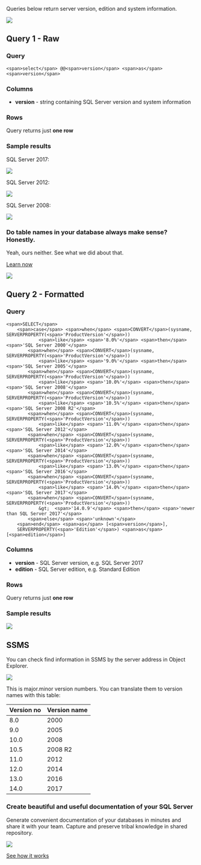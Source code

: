 Queries below return server version, edition and system information.

[![](https://dataedo.com/asset/img/markdown/docs/test-article/3187eed29ce5b9127613e8a72fc11156.png)](https://dataedo.com/blog/confused-when-trying-to-work-with-databases?cta=kb-query-confused)

## Query 1 - Raw

### Query

```
<span>select</span> @@<span>version</span> <span>as</span> <span>version</span>
```

### Columns

-   **version** - string containing SQL Server version and system information

### Rows

Query returns just **one row**

### Sample results

SQL Server 2017:

![](https://dataedo.com/asset/img/kb/query/sql-server/server_version_2017.png)

SQL Server 2012:

![](https://dataedo.com/asset/img/kb/query/sql-server/server_version_2012.png)

SQL Server 2008:

![](https://dataedo.com/asset/img/kb/query/sql-server/server_version_2008.png)

### Do table names in your database always make sense? Honestly.

Yeah, ours neither. See what we did about that.

[Learn now](https://dataedo.com/blog/confused-when-trying-to-work-with-databases?cta=kb-query-table-names)

[![](https://dataedo.com/asset/img/markdown/docs/test-article/edca6a29318bb7640068f5c69a5af4ba.png#center)](https://dataedo.com/blog/confused-when-trying-to-work-with-databases?cta=kb-query-table-names)

## Query 2 - Formatted

### Query

```
<span>SELECT</span> 
    <span>case</span> <span>when</span> <span>CONVERT</span>(sysname, SERVERPROPERTY(<span>'ProductVersion'</span>)) 
            <span>like</span> <span>'8.0%'</span> <span>then</span> <span>'SQL Server 2000'</span>
        <span>when</span> <span>CONVERT</span>(sysname, SERVERPROPERTY(<span>'ProductVersion'</span>)) 
            <span>like</span> <span>'9.0%'</span> <span>then</span> <span>'SQL Server 2005'</span>
        <span>when</span> <span>CONVERT</span>(sysname, SERVERPROPERTY(<span>'ProductVersion'</span>)) 
            <span>like</span> <span>'10.0%'</span> <span>then</span> <span>'SQL Server 2008'</span>
        <span>when</span> <span>CONVERT</span>(sysname, SERVERPROPERTY(<span>'ProductVersion'</span>)) 
            <span>like</span> <span>'10.5%'</span> <span>then</span> <span>'SQL Server 2008 R2'</span>
        <span>when</span> <span>CONVERT</span>(sysname, SERVERPROPERTY(<span>'ProductVersion'</span>)) 
            <span>like</span> <span>'11.0%'</span> <span>then</span> <span>'SQL Server 2012'</span>
        <span>when</span> <span>CONVERT</span>(sysname, SERVERPROPERTY(<span>'ProductVersion'</span>)) 
            <span>like</span> <span>'12.0%'</span> <span>then</span> <span>'SQL Server 2014'</span>
        <span>when</span> <span>CONVERT</span>(sysname, SERVERPROPERTY(<span>'ProductVersion'</span>)) 
            <span>like</span> <span>'13.0%'</span> <span>then</span> <span>'SQL Server 2016'</span>
        <span>when</span> <span>CONVERT</span>(sysname, SERVERPROPERTY(<span>'ProductVersion'</span>)) 
            <span>like</span> <span>'14.0%'</span> <span>then</span> <span>'SQL Server 2017'</span>
        <span>when</span> <span>CONVERT</span>(sysname, SERVERPROPERTY(<span>'ProductVersion'</span>)) 
            &gt;  <span>'14.0.9'</span> <span>then</span> <span>'newer than SQL Server 2017'</span>
        <span>else</span> <span>'unknown'</span>
    <span>end</span> <span>as</span> [<span>version</span>],
    SERVERPROPERTY(<span>'Edition'</span>) <span>as</span> [<span>edition</span>]
```

### Columns

-   **version** - SQL Server version, e.g. SQL Server 2017
-   **edition** - SQL Server edition, e.g. Standard Edition

### Rows

Query returns just **one row**

### Sample results

![](https://dataedo.com/asset/img/kb/query/sql-server/server_version_edition_2012.png)

## SSMS

You can check find information in SSMS by the server address in Object Explorer.

![](https://dataedo.com/asset/img/kb/query/sql-server/server_version_ssms.png)

This is major.minor version numbers. You can translate them to version names with this table:

| Version no | Version name |
| --- | --- |
| 8.0 | 2000 |
| 9.0 | 2005 |
| 10.0 | 2008 |
| 10.5 | 2008 R2 |
| 11.0 | 2012 |
| 12.0 | 2014 |
| 13.0 | 2016 |
| 14.0 | 2017 |

### Create beautiful and useful documentation of your SQL Server

Generate convenient documentation of your databases in minutes and share it with your team. Capture and preserve tribal knowledge in shared repository.

[![](https://dataedo.com/asset/img/markdown/docs/test-article/30c11fa4b210f11740f56e85ca8bf9c6.gif)](https://demo.dataedo.com/)

[See how it works](https://demo.dataedo.com/)